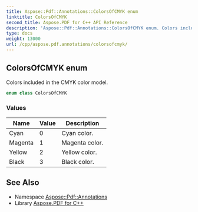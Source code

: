 ```yaml
---
title: Aspose::Pdf::Annotations::ColorsOfCMYK enum
linktitle: ColorsOfCMYK
second_title: Aspose.PDF for C++ API Reference
description: 'Aspose::Pdf::Annotations::ColorsOfCMYK enum. Colors included in the CMYK color model in C++.'
type: docs
weight: 13000
url: /cpp/aspose.pdf.annotations/colorsofcmyk/
---
```

## ColorsOfCMYK enum


Colors included in the CMYK color model.

```cpp
enum class ColorsOfCMYK
```

### Values

| Name | Value | Description |
| --- | --- | --- |
| Cyan | 0 | Cyan color. |
| Magenta | 1 | Magenta color. |
| Yellow | 2 | Yellow color. |
| Black | 3 | Black color. |

## See Also

* Namespace [Aspose::Pdf::Annotations](../)
* Library [Aspose.PDF for C++](../../)

